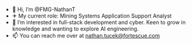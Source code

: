 - 👋 Hi, I’m @FMG-NathanT
- ✈ My current role: Mining Systems Application Support Analyst
- 👀 I’m interested in full-stack development and cyber. Keen to grow in knowledge and wanting to explore AI engineering.
- 📫 You can reach me over at nathan.tucek@fortescue.com

<!---
FMG-NathanT/FMG-NathanT is a ✨ special ✨ repository because its `README.md` (this file) appears on your GitHub profile.
You can click the Preview link to take a look at your changes.
--->
